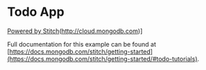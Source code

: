 # Todo App


[Powered by Stitch](http://badge.learnstitch.com/?appid=todo_web_app-bmure)(http://cloud.mongodb.com)]



Full documentation for this example can be found at [https://docs.mongodb.com/stitch/getting-started](https://docs.mongodb.com/stitch/getting-started/#todo-tutorials).
